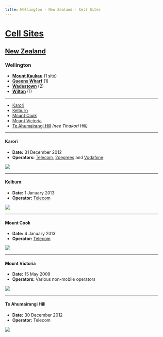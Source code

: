 ```yaml
---
title: Wellington - New Zealand - Cell Sites
---
```


# [Cell Sites](../../)

## [New Zealand](../)

### Wellington

* **[Mount Kaukau](mt-kaukau)** (1 site)
* **[Queens Wharf](queens-wharf)** (1)
* **[Wadestown](wadestown)** (2)
* **[Wilton](wilton)** (1)

---

* [Karori](#karori)
* [Kelburn](#kelburn)
* [Mount Cook](#mount-cook)
* [Mount Victoria](#mount-victoria)
* [Te Ahumairangi Hill](#te-ahumairangi-hill) *(nee Tinakori Hill)*

---

#### Karori

* **Date:** 31 December 2012
* **Operators:** [Telecom], [2degrees] and [Vodafone]

![](https://f001.backblazeb2.com/file/CellSites/NZ/WGN/20121231-155815.jpg)

---

#### Kelburn

* **Date:** 1 January 2013
* **Operator:** [Telecom]

![](https://f001.backblazeb2.com/file/CellSites/NZ/WGN/20130101-150029.jpg)

---

#### Mount Cook

* **Date:** 4 January 2013
* **Operator:** [Telecom]

![](https://f001.backblazeb2.com/file/CellSites/NZ/WGN/20130104-162228.jpg)

---

#### Mount Victoria

* **Date:** 15 May 2009
* **Operators:** Various non-mobile operators

![](https://f001.backblazeb2.com/file/CellSites/NZ/WGN/20090515-184629.jpg)

---

#### Te Ahumairangi Hill

* **Date:** 30 December 2012
* **Operator:** Telecom

![](https://f001.backblazeb2.com/file/CellSites/NZ/WGN/20121230-113939.jpg)

[2degrees]: https://en.wikipedia.org/wiki/2degrees
[Telecom]: https://en.wikipedia.org/wiki/Spark_New_Zealand
[Vodafone]: https://en.wikipedia.org/wiki/Vodafone_New_Zealand
